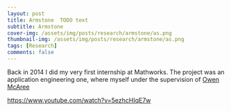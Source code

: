 ```yaml
---
layout: post
title: Armstone  TODO text
subtitle: Armstone
cover-img: /assets/img/posts/research/armstone/as.png
thumbnail-img: /assets/img/posts/research/armstone/as.png
tags: [Research]
comments: false
---
```


Back in 2014 I did my very first internship at Mathworks. The project was an application engineering one, where  myself  under the supervision of [Owen McAree](https://www.linkedin.com/in/owen-mcaree/)


https://www.youtube.com/watch?v=5ezhcHIqE7w